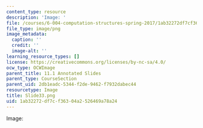 ```yaml
---
content_type: resource
description: 'Image: '
file: /courses/6-004-computation-structures-spring-2017/1ab32272df7cf36304a2526469a78a24_Slide33.png
file_type: image/png
image_metadata:
  caption: ''
  credit: ''
  image-alt: ''
learning_resource_types: []
license: https://creativecommons.org/licenses/by-nc-sa/4.0/
ocw_type: OCWImage
parent_title: 11.1 Annotated Slides
parent_type: CourseSection
parent_uid: 2db1eadc-5344-f2de-9462-f7932dabec44
resourcetype: Image
title: Slide33.png
uid: 1ab32272-df7c-f363-04a2-526469a78a24
---
```

Image: 